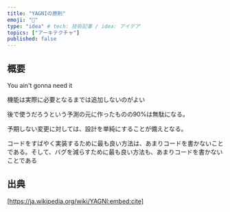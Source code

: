 ```yaml
---
title: "YAGNIの原則"
emoji: "💭"
type: "idea" # tech: 技術記事 / idea: アイデア
topics: ["アーキテクチャ"]
published: false
---
```


## 概要

You ain't gonna need it

機能は実際に必要となるまでは追加しないのがよい

後で使うだろうという予測の元に作ったものの90%は無駄になる。

予期しない変更に対しては、設計を単純にすることが備えとなる。

コードをすばやく実装するために最も良い方法は、あまりコードを書かないことである。そして、バグを減らすために最も良い方法も、あまりコードを書かないことである

## 出典

[https://ja.wikipedia.org/wiki/YAGNI:embed:cite]